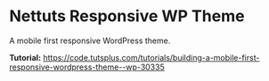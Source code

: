 # Nettuts Responsive WP Theme

A mobile first responsive WordPress theme.

**Tutorial:** https://code.tutsplus.com/tutorials/building-a-mobile-first-responsive-wordpress-theme--wp-30335
